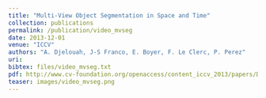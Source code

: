 ```yaml
---
title: "Multi-View Object Segmentation in Space and Time"
collection: publications
permalink: /publication/video_mvseg
date: 2013-12-01
venue: "ICCV"
authors: "A. Djelouah, J-S Franco, E. Boyer, F. Le Clerc, P. Perez"
uri: 
bibtex: files/video_mvseg.txt
pdf: http://www.cv-foundation.org/openaccess/content_iccv_2013/papers/Djelouah_Multi-view_Object_Segmentation_2013_ICCV_paper.pdf
teaser: images/video_mvseg.png
---
```

